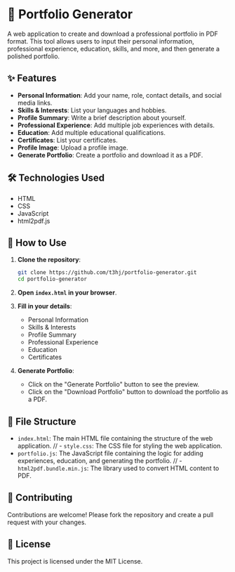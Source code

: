 # 📄 Portfolio Generator

A web application to create and download a professional portfolio in PDF format. This tool allows users to input their personal information, professional experience, education, skills, and more, and then generate a polished portfolio.

## ✨ Features

- **Personal Information**: Add your name, role, contact details, and social media links.
- **Skills & Interests**: List your languages and hobbies.
- **Profile Summary**: Write a brief description about yourself.
- **Professional Experience**: Add multiple job experiences with details.
- **Education**: Add multiple educational qualifications.
- **Certificates**: List your certificates.
- **Profile Image**: Upload a profile image.
- **Generate Portfolio**: Create a portfolio and download it as a PDF.

## 🛠️ Technologies Used

- HTML
- CSS
- JavaScript
- html2pdf.js

## 🚀 How to Use

1. **Clone the repository**:
    ```bash
    git clone https://github.com/t3hj/portfolio-generator.git
    cd portfolio-generator
    ```

2. **Open `index.html` in your browser**.

3. **Fill in your details**:
    - Personal Information
    - Skills & Interests
    - Profile Summary
    - Professional Experience
    - Education
    - Certificates

4. **Generate Portfolio**:
    - Click on the "Generate Portfolio" button to see the preview.
    - Click on the "Download Portfolio" button to download the portfolio as a PDF.

## 📂 File Structure

- `index.html`: The main HTML file containing the structure of the web application.
// - `style.css`: The CSS file for styling the web application.
- `portfolio.js`: The JavaScript file containing the logic for adding experiences, education, and generating the portfolio.
// - `html2pdf.bundle.min.js`: The library used to convert HTML content to PDF.

## 🤝 Contributing

Contributions are welcome! Please fork the repository and create a pull request with your changes.

## 📜 License

This project is licensed under the MIT License.
